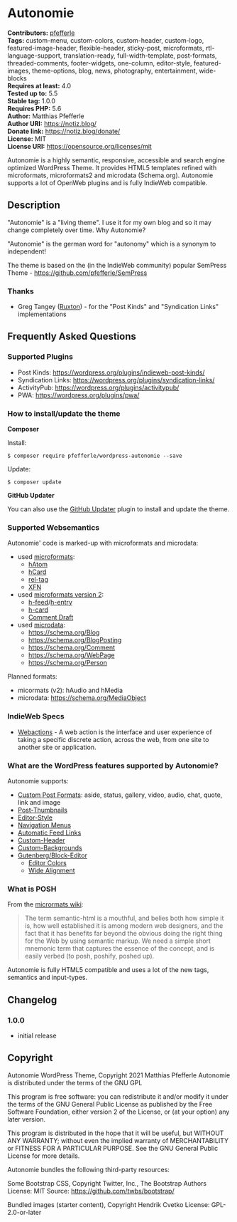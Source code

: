 # Autonomie #
**Contributors:** [pfefferle](https://profiles.wordpress.org/pfefferle)  
**Tags:** custom-menu, custom-colors, custom-header, custom-logo, featured-image-header, flexible-header, sticky-post, microformats, rtl-language-support, translation-ready, full-width-template, post-formats, threaded-comments, footer-widgets, one-column, editor-style, featured-images, theme-options, blog, news, photography, entertainment, wide-blocks  
**Requires at least:** 4.0  
**Tested up to:** 5.5  
**Stable tag:** 1.0.0  
**Requires PHP:** 5.6  
**Author:** Matthias Pfefferle  
**Author URI:** https://notiz.blog/  
**Donate link:** https://notiz.blog/donate/  
**License:** MIT  
**License URI:** https://opensource.org/licenses/mit  

Autonomie is a highly semantic, responsive, accessible and search engine optimized WordPress Theme. It provides HTML5 templates refined with microformats, microformats2 and microdata (Schema.org). Autonomie supports a lot of OpenWeb plugins and is fully IndieWeb compatible.

## Description ##

"Autonomie" is a "living theme". I use it for my own blog and so it may change completely over time. Why Autonomie?

"Autonomie" is the german word for "autonomy" which is a synonym to independent!

The theme is based on the (in the IndieWeb community) popular SemPress Theme - <https://github.com/pfefferle/SemPress>

### Thanks ###

* Greg Tangey ([Ruxton](https://github.com/Ruxton)) - for the "Post Kinds" and "Syndication Links" implementations

## Frequently Asked Questions ##

### Supported Plugins ###

* Post Kinds: <https://wordpress.org/plugins/indieweb-post-kinds/>
* Syndication Links: <https://wordpress.org/plugins/syndication-links/>
* ActivityPub: <https://wordpress.org/plugins/activitypub/>
* PWA: <https://wordpress.org/plugins/pwa/>

### How to install/update the theme ###

**Composer**

Install:

	$ composer require pfefferle/wordpress-autonomie --save

Update:

	$ composer update

**GitHub Updater**

You can also use the [GitHub Updater](https://github.com/afragen/github-updater) plugin to install and update the theme.

### Supported Websemantics ###

Autonomie' code is marked-up with microformats and microdata:

* used [microformats](http://microformats.org/):
	* [hAtom](http://microformats.org/wiki/hatom)
	* [hCard](http://microformats.org/wiki/hcard)
	* [rel-tag](http://microformats.org/wiki/rel-tag)
	* [XFN](http://microformats.org/wiki/xfn)
* used [microformats version 2](http://microformats.org/wiki/microformats-2):
	* [h-feed](http://microformats.org/wiki/h-feed)/[h-entry](http://microformats.org/wiki/h-entry)
	* [h-card](http://microformats.org/wiki/h-card)
	* [Comment Draft](http://microformats.org/wiki/comment-brainstorming#microformats2_h-feed_p-comments)
* used [microdata](http://www.whatwg.org/specs/web-apps/current-work/multipage/microdata.html):
	* https://schema.org/Blog
	* https://schema.org/BlogPosting
	* https://schema.org/Comment
	* https://schema.org/WebPage
	* https://schema.org/Person

Planned formats:

* micormats (v2): hAudio and hMedia
* microdata: https://schema.org/MediaObject

### IndieWeb Specs ###

* [Webactions](https://indieweb.org/webactions) - A web action is the interface and user experience of taking a specific discrete action, across the web, from one site to another site or application.

### What are the WordPress features supported by Autonomie? ###

Autonomie supports:

* [Custom Post Formats](http://codex.wordpress.org/Post_Formats): aside, status, gallery, video, audio, chat, quote, link and image
* [Post-Thumbnails](http://codex.wordpress.org/Post_Thumbnails)
* [Editor-Style](http://codex.wordpress.org/Function_Reference/add_editor_style)
* [Navigation Menus](http://codex.wordpress.org/Navigation_Menus)
* [Automatic Feed Links](http://codex.wordpress.org/Automatic_Feed_Links)
* [Custom-Header](http://codex.wordpress.org/Custom_Headers)
* [Custom-Backgrounds](http://codex.wordpress.org/Custom_Backgrounds)
* [Gutenberg/Block-Editor](https://wordpress.org/gutenberg/)
	* [Editor Colors](https://wordpress.org/gutenberg/handbook/extensibility/theme-support/)
	* [Wide Alignment](https://wordpress.org/gutenberg/handbook/extensibility/theme-support/#wide-alignment	)


### What is POSH ###

From the [micrormats wiki](http://microformats.org/wiki/posh):

> The term semantic-html is a mouthful, and belies both how simple it is, how well established
> it is among modern web designers, and the fact that it has benefits far beyond the obvious doing
> the right thing for the Web by using semantic markup. We need a simple short mnemonic term that
> captures the essence of the concept, and is easily verbed (to posh, poshify, poshed up).

Autonomie is fully HTML5 compatible and uses a lot of the new tags, semantics and input-types.

## Changelog ##

### 1.0.0 ###

* initial release

## Copyright ##

Autonomie WordPress Theme, Copyright 2021 Matthias Pfefferle
Autonomie is distributed under the terms of the GNU GPL

This program is free software: you can redistribute it and/or modify
it under the terms of the GNU General Public License as published by
the Free Software Foundation, either version 2 of the License, or
(at your option) any later version.

This program is distributed in the hope that it will be useful,
but WITHOUT ANY WARRANTY; without even the implied warranty of
MERCHANTABILITY or FITNESS FOR A PARTICULAR PURPOSE. See the
GNU General Public License for more details.

Autonomie bundles the following third-party resources:

Some Bootstrap CSS, Copyright Twitter, Inc., The Bootstrap Authors
License: MIT
Source: https://github.com/twbs/bootstrap/

Bundled images (starter content), Copyright Hendrik Cvetko
License: GPL-2.0-or-later
